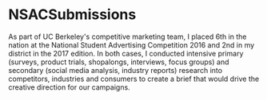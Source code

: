 # NSACSubmissions
As part of UC Berkeley's competitive marketing team, I placed 6th in the nation at the National Student Advertising Competition 2016 and 2nd in my district in the 2017 edition. In both cases, I conducted intensive primary (surveys, product trials, shopalongs, interviews, focus groups) and secondary (social media analysis, industry reports) research into competitors, industries and consumers to create a brief that would drive the creative direction for our campaigns. 
